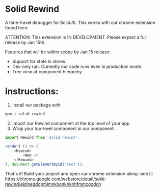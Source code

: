
# Solid Rewind

A time-travel debugger for SolidJS.
This works with our chrome extension found here: <extension>


ATTENTION: This extension is IN DEVELOPMENT.
Please expect a full release by Jan 15th. 

Features that will be within scope by Jan 15 release:
* Support for state in stores.
* Dev-only run. Currently our code runs even in production mode.
* Tree view of component hierarchy.

# instructions:
1. install our package with


```javascript
npm i solid-rewind
```

2. Import our Rewind component at the top level of your app.
3. Wrap your top-level component in our <Rewind> component.
```javascript
import Rewind from 'solid-rewind';

render( () => {
    <Rewind>
        <App />
    </Rewind>
}, document.getElementById('root'));

```

That's it! Build your project and open our chrome extension along-side it:
https://chrome.google.com/webstore/detail/solid-rewind/ejdinegdopmimnkbonknknhfmmcgcdoh
